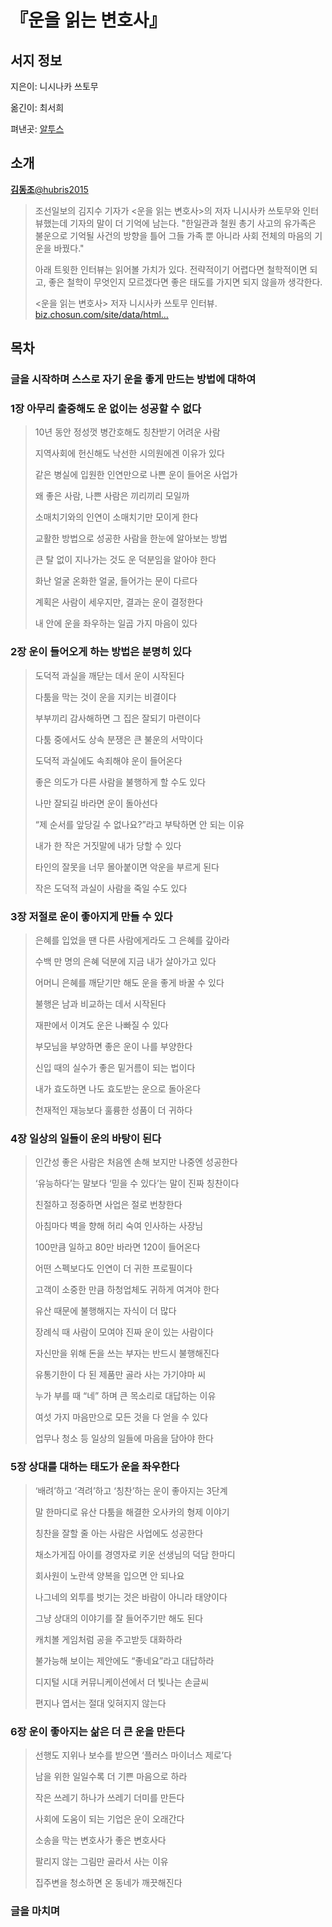 # 『운을 읽는 변호사』

## 서지 정보

지은이: 니시나카 쓰토무

옮긴이: 최서희

펴낸곳: [알투스](http://www.kyobobook.co.kr/search/SearchKorbookMain.jsp?vPstrCategory=KOR&vPoutSearch=1&vPpubCD=28904&vPsKeywordInfo=%BE%CB%C5%F5%BD%BA)

## 소개

[**김동조**@hubris2015](https://twitter.com/hubris2015)

> 조선일보의 김지수 기자가 &lt;운을 읽는 변호사&gt;의 저자 니시사카 쓰토무와 인터뷰했는데 기자의 말이 더 기억에 남는다. "한일관과 철원 총기 사고의 유가족은 불운으로 기억될 사건의 방향을 틀어 그들 가족 뿐 아니라 사회 전체의 마음의 기운을 바꿨다."
>
> 아래 트윗한 인터뷰는 읽어볼 가치가 있다. 전략적이기 어렵다면 철학적이면 되고, 좋은 철학이 무엇인지 모르겠다면 좋은 태도를 가지면 되지 않을까 생각한다.
>
> &lt;운을 읽는 변호사&gt; 저자 니시사카 쓰토무 인터뷰. [biz.chosun.com/site/data/html…](https://t.co/Sh0W6KGKO1)

## 목차

### 글을 시작하며 스스로 자기 운을 좋게 만드는 방법에 대하여

### 1장 아무리 출중해도 운 없이는 성공할 수 없다

> 10년 동안 정성껏 병간호해도 칭찬받기 어려운 사람
>
> 지역사회에 헌신해도 낙선한 시의원에겐 이유가 있다
>
> 같은 병실에 입원한 인연만으로 나쁜 운이 들어온 사업가
>
> 왜 좋은 사람, 나쁜 사람은 끼리끼리 모일까
>
> 소매치기와의 인연이 소매치기만 모이게 한다
>
> 교활한 방법으로 성공한 사람을 한눈에 알아보는 방법
>
> 큰 탈 없이 지나가는 것도 운 덕분임을 알아야 한다
>
> 화난 얼굴 온화한 얼굴, 들어가는 문이 다르다
>
> 계획은 사람이 세우지만, 결과는 운이 결정한다
>
> 내 안에 운을 좌우하는 일곱 가지 마음이 있다

### 

### 2장 운이 들어오게 하는 방법은 분명히 있다

> 도덕적 과실을 깨닫는 데서 운이 시작된다
>
> 다툼을 막는 것이 운을 지키는 비결이다
>
> 부부끼리 감사해하면 그 집은 잘되기 마련이다
>
> 다툼 중에서도 상속 분쟁은 큰 불운의 서막이다
>
> 도덕적 과실에도 속죄해야 운이 들어온다
>
> 좋은 의도가 다른 사람을 불행하게 할 수도 있다
>
> 나만 잘되길 바라면 운이 돌아선다
>
> “제 순서를 앞당길 수 없나요?”라고 부탁하면 안 되는 이유
>
> 내가 한 작은 거짓말에 내가 당할 수 있다
>
> 타인의 잘못을 너무 몰아붙이면 악운을 부르게 된다
>
> 작은 도덕적 과실이 사람을 죽일 수도 있다

### 

### 3장 저절로 운이 좋아지게 만들 수 있다

> 은혜를 입었을 땐 다른 사람에게라도 그 은혜를 갚아라
>
> 수백 만 명의 은혜 덕분에 지금 내가 살아가고 있다
>
> 어머니 은혜를 깨닫기만 해도 운을 좋게 바꿀 수 있다
>
> 불행은 남과 비교하는 데서 시작된다
>
> 재판에서 이겨도 운은 나빠질 수 있다
>
> 부모님을 부양하면 좋은 운이 나를 부양한다
>
> 신입 때의 실수가 좋은 밑거름이 되는 법이다
>
> 내가 효도하면 나도 효도받는 운으로 돌아온다
>
> 천재적인 재능보다 훌륭한 성품이 더 귀하다

### 

### 4장 일상의 일들이 운의 바탕이 된다

> 인간성 좋은 사람은 처음엔 손해 보지만 나중엔 성공한다
>
> ‘유능하다’는 말보다 ‘믿을 수 있다’는 말이 진짜 칭찬이다
>
> 친절하고 정중하면 사업은 절로 번창한다
>
> 아침마다 벽을 향해 허리 숙여 인사하는 사장님
>
> 100만큼 일하고 80만 바라면 120이 들어온다
>
> 어떤 스펙보다도 인연이 더 귀한 프로필이다
>
> 고객이 소중한 만큼 하청업체도 귀하게 여겨야 한다
>
> 유산 때문에 불행해지는 자식이 더 많다
>
> 장례식 때 사람이 모여야 진짜 운이 있는 사람이다
>
> 자신만을 위해 돈을 쓰는 부자는 반드시 불행해진다
>
> 유통기한이 다 된 제품만 골라 사는 가기야마 씨
>
> 누가 부를 때 “네” 하며 큰 목소리로 대답하는 이유
>
> 여섯 가지 마음만으로 모든 것을 다 얻을 수 있다
>
> 업무나 청소 등 일상의 일들에 마음을 담아야 한다

### 

### 5장 상대를 대하는 태도가 운을 좌우한다

> ‘배려’하고 ‘격려’하고 ‘칭찬’하는 운이 좋아지는 3단계
>
> 말 한마디로 유산 다툼을 해결한 오사카의 형제 이야기
>
> 칭찬을 잘할 줄 아는 사람은 사업에도 성공한다
>
> 채소가게집 아이를 경영자로 키운 선생님의 덕담 한마디
>
> 회사원이 노란색 양복을 입으면 안 되나요
>
> 나그네의 외투를 벗기는 것은 바람이 아니라 태양이다
>
> 그냥 상대의 이야기를 잘 들어주기만 해도 된다
>
> 캐치볼 게임처럼 공을 주고받듯 대화하라
>
> 불가능해 보이는 제안에도 “좋네요”라고 대답하라
>
> 디지털 시대 커뮤니케이션에서 더 빛나는 손글씨
>
> 편지나 엽서는 절대 잊혀지지 않는다

### 

### 6장 운이 좋아지는 삶은 더 큰 운을 만든다

> 선행도 지위나 보수를 받으면 ‘플러스 마이너스 제로’다
>
> 남을 위한 일일수록 더 기쁜 마음으로 하라
>
> 작은 쓰레기 하나가 쓰레기 더미를 만든다
>
> 사회에 도움이 되는 기업은 운이 오래간다
>
> 소송을 막는 변호사가 좋은 변호사다
>
> 팔리지 않는 그림만 골라서 사는 이유
>
> 집주변을 청소하면 온 동네가 깨끗해진다

### 글을 마치며



